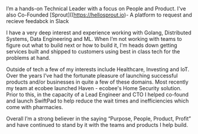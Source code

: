 I’m a hands-on Technical Leader with a focus on People and Product. I've also Co-Founded [Sprout]((https://hellosprout.io)- A platform to request and recieve feedabck in Slack

I have a very deep interest and experience working with Golang, Distributed Systems, Data Engineering and ML. When I’m not working with teams to figure out what to build next or how to build it, I'm heads down getting services built and shipped to customers using best in class tech for the problems at hand.

Outside of tech a few of my interests include Healthcare, Investing and IoT. Over the years I’ve had the fortunate pleasure of launching successful products and/or businesses in quite a few of these domains. Most recently my team at ecobee launched Haven - ecobee's Home Security solution. Prior to this, in the capacity of a Lead Engineer and CTO I helped co-found and launch SwiftPad to help reduce the wait times and inefficiencies which come with pharmacies.

Overall I’m a strong believer in the saying “Purpose, People, Product, Profit” and have continued to stand by it with the teams and products I help build.
